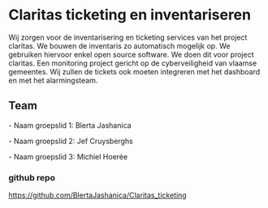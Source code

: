 # Claritas ticketing en inventariseren

Wij zorgen voor de inventarisering en ticketing services van het project claritas. We bouwen de inventaris zo automatisch mogelijk op. We gebruiken hiervoor enkel open source software. We doen dit voor project claritas. Een monitoring project gericht op de cyberveiligheid van vlaamse gemeentes. Wij zullen de tickets ook moeten integreren met het dashboard en met het alarmingsteam.

## Team

\- Naam groepslid 1: Blerta Jashanica

\- Naam groepslid 2: Jef Cruysberghs

\- Naam groepslid 3: Michiel Hoerée

### github repo

https://github.com/BlertaJashanica/Claritas_ticketing